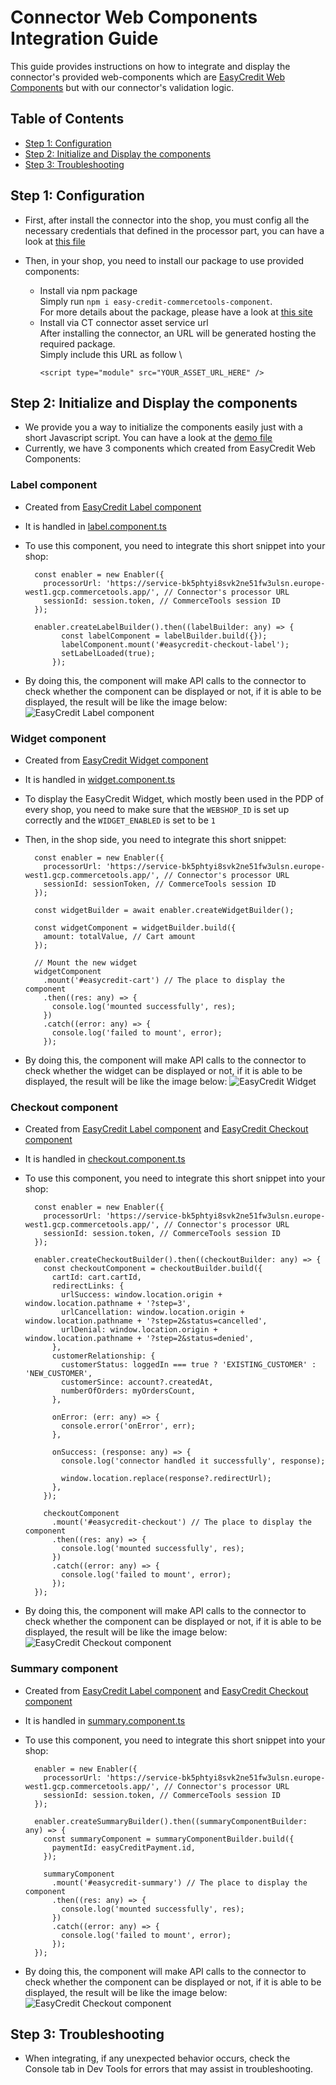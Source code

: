 # Connector Web Components Integration Guide

This guide provides instructions on how to integrate and display the connector's provided web-components which are [EasyCredit Web Components](https://netzkollektiv.com/docs/easycredit-components/?path=/docs/getting-started-installation--docs) but with our connector's validation logic.

## Table of Contents

- [Step 1: Configuration](#step-1-configure-widget-settings)
- [Step 2: Initialize and Display the components](#step-2-initialize-and-display-the-widget)
- [Step 3: Troubleshooting](#step-4-handling-widget-events)

## Step 1: Configuration

- First, after install the connector into the shop, you must config all the necessary credentials that defined in the processor part, you can have a look at [this file](../connect.yaml)

- Then, in your shop, you need to install our package to use provided components:
  - Install via npm package \
    Simply run `npm i easy-credit-commercetools-component`.\
    For more details about the package, please have a look at [this site](https://www.npmjs.com/package/easy-credit-commercetools-component)
  - Install via CT connector asset service url \
    After installing the connector, an URL will be generated hosting the required package. \
    Simply include this URL as follow \
    ```
    <script type="module" src="YOUR_ASSET_URL_HERE" />
    ```

## Step 2: Initialize and Display the components

- We provide you a way to initialize the components easily just with a short Javascript script. You can have a look at the [demo file](../assets/index.html)
- Currently, we have 3 components which created from EasyCredit Web Components:

### Label component

- Created from [EasyCredit Label component](https://netzkollektiv.com/docs/easycredit-components/?path=/docs/checkout-label--docs)
- It is handled in [label.component.ts](./src/components/label.component.ts)
- To use this component, you need to integrate this short snippet into your shop:

  ```
    const enabler = new Enabler({
      processorUrl: 'https://service-bk5phtyi8svk2ne51fw3ulsn.europe-west1.gcp.commercetools.app/', // Connector's processor URL
      sessionId: session.token, // CommerceTools session ID
    });

    enabler.createLabelBuilder().then((labelBuilder: any) => {
          const labelComponent = labelBuilder.build({});
          labelComponent.mount('#easycredit-checkout-label');
          setLabelLoaded(true);
        });
  ```

- By doing this, the component will make API calls to the connector to check whether the component can be displayed or not, if it is able to be displayed, the result will be like the image below: ![EasyCredit Label component](../docs/assets/easycredit-label.png)

### Widget component

- Created from [EasyCredit Widget component](https://netzkollektiv.com/docs/easycredit-components/?path=/docs/marketing-widget--docs)
- It is handled in [widget.component.ts](./src/components/widget.component.ts)
- To display the EasyCredit Widget, which mostly been used in the PDP of every shop, you need to make sure that the `WEBSHOP_ID` is set up correctly and the `WIDGET_ENABLED` is set to be `1`
- Then, in the shop side, you need to integrate this short snippet:

  ```
    const enabler = new Enabler({
      processorUrl: 'https://service-bk5phtyi8svk2ne51fw3ulsn.europe-west1.gcp.commercetools.app/', // Connector's processor URL
      sessionId: sessionToken, // CommerceTools session ID
    });

    const widgetBuilder = await enabler.createWidgetBuilder();

    const widgetComponent = widgetBuilder.build({
      amount: totalValue, // Cart amount
    });

    // Mount the new widget
    widgetComponent
      .mount('#easycredit-cart') // The place to display the component
      .then((res: any) => {
        console.log('mounted successfully', res);
      })
      .catch((error: any) => {
        console.log('failed to mount', error);
      });
  ```

- By doing this, the component will make API calls to the connector to check whether the widget can be displayed or not, if it is able to be displayed, the result will be like the image below: ![EasyCredit Widget](../docs/assets/easycredit-widget.png)

### Checkout component

- Created from [EasyCredit Label component](https://netzkollektiv.com/docs/easycredit-components/?path=/docs/checkout-label--docs) and [EasyCredit Checkout component](https://netzkollektiv.com/docs/easycredit-components/?path=/docs/checkout-checkout--docs)
- It is handled in [checkout.component.ts](./src/components/checkout.component.ts)
- To use this component, you need to integrate this short snippet into your shop:

  ```
    const enabler = new Enabler({
      processorUrl: 'https://service-bk5phtyi8svk2ne51fw3ulsn.europe-west1.gcp.commercetools.app/', // Connector's processor URL
      sessionId: session.token, // CommerceTools session ID
    });

    enabler.createCheckoutBuilder().then((checkoutBuilder: any) => {
      const checkoutComponent = checkoutBuilder.build({
        cartId: cart.cartId,
        redirectLinks: {
          urlSuccess: window.location.origin + window.location.pathname + '?step=3',
          urlCancellation: window.location.origin + window.location.pathname + '?step=2&status=cancelled',
          urlDenial: window.location.origin + window.location.pathname + '?step=2&status=denied',
        },
        customerRelationship: {
          customerStatus: loggedIn === true ? 'EXISTING_CUSTOMER' : 'NEW_CUSTOMER',
          customerSince: account?.createdAt,
          numberOfOrders: myOrdersCount,
        },

        onError: (err: any) => {
          console.error('onError', err);
        },

        onSuccess: (response: any) => {
          console.log('connector handled it successfully', response);

          window.location.replace(response?.redirectUrl);
        },
      });

      checkoutComponent
        .mount('#easycredit-checkout') // The place to display the component
        .then((res: any) => {
          console.log('mounted successfully', res);
        })
        .catch((error: any) => {
          console.log('failed to mount', error);
        });
    });
  ```

- By doing this, the component will make API calls to the connector to check whether the component can be displayed or not, if it is able to be displayed, the result will be like the image below: ![EasyCredit Checkout component](../docs/assets/easycredit-checkout.png)

### Summary component

- Created from [EasyCredit Label component](https://netzkollektiv.com/docs/easycredit-components/?path=/docs/checkout-label--docs) and [EasyCredit Checkout component](https://netzkollektiv.com/docs/easycredit-components/?path=/docs/checkout-checkout--docs)
- It is handled in [summary.component.ts](./src/components/summary.component.ts)
- To use this component, you need to integrate this short snippet into your shop:

  ```
    enabler = new Enabler({
      processorUrl: 'https://service-bk5phtyi8svk2ne51fw3ulsn.europe-west1.gcp.commercetools.app/', // Connector's processor URL
      sessionId: session.token, // CommerceTools session ID
    });

    enabler.createSummaryBuilder().then((summaryComponentBuilder: any) => {
      const summaryComponent = summaryComponentBuilder.build({
        paymentId: easyCreditPayment.id,
      });

      summaryComponent
        .mount('#easycredit-summary') // The place to display the component
        .then((res: any) => {
          console.log('mounted successfully', res);
        })
        .catch((error: any) => {
          console.log('failed to mount', error);
        });
    });
  ```

- By doing this, the component will make API calls to the connector to check whether the component can be displayed or not, if it is able to be displayed, the result will be like the image below: ![EasyCredit Checkout component](../docs/assets/easycredit-summary.png)

## Step 3: Troubleshooting

- When integrating, if any unexpected behavior occurs, check the Console tab in Dev Tools for errors that may assist in troubleshooting.
